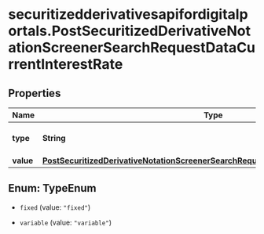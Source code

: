 # securitizedderivativesapifordigitalportals.PostSecuritizedDerivativeNotationScreenerSearchRequestDataCurrentInterestRate

## Properties

Name | Type | Description | Notes
------------ | ------------- | ------------- | -------------
**type** | **String** | Type of the interest rate. | Value | Description | | --- | --- | | fixed | The interest rate is fixed for all periods and remains unchanged throughout the lifetime of the securitized derivative. | | variable | The interest rate is variable and might change from period to period throughout the lifetime of the securitized derivative. |   | [optional] 
**value** | [**PostSecuritizedDerivativeNotationScreenerSearchRequestDataCurrentInterestRateValue**](PostSecuritizedDerivativeNotationScreenerSearchRequestDataCurrentInterestRateValue.md) |  | [optional] 



## Enum: TypeEnum


* `fixed` (value: `"fixed"`)

* `variable` (value: `"variable"`)




